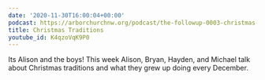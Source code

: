 ```yaml
---
date: '2020-11-30T16:00:04+00:00'
podcast: https://arborchurchnw.org/podcast/the-followup-0003-christmas-traditions.m4a
title: Christmas Traditions
youtube_id: K4qzoVqK9P0
---
```


Its Alison and the boys! This week Alison, Bryan, Hayden, and Michael talk about Christmas traditions and what they grew up doing every December.